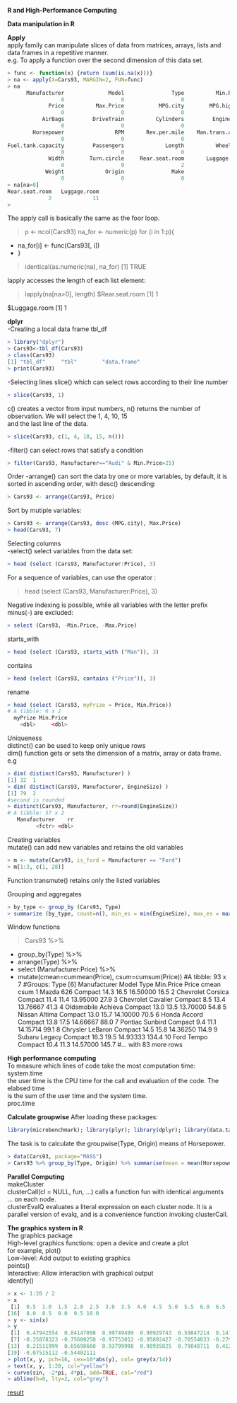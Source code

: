 **R and High-Performance Computing**  

**Data manipulation in R**  

**Apply**  
apply family can manipulate slices of data from matrices, arrays, lists and data frames in a repetitive manner.  
e.g. To apply a function over the second dimension of this data set. 
```r
> func <- function(x) {return (sum(is.na(x)))}
> na <- apply(X=Cars93, MARGIN=2, FUN=func)
> na
      Manufacturer              Model               Type          Min.Price 
                 0                  0                  0                  0 
             Price          Max.Price           MPG.city        MPG.highway 
                 0                  0                  0                  0 
           AirBags         DriveTrain          Cylinders         EngineSize 
                 0                  0                  0                  0 
        Horsepower                RPM       Rev.per.mile    Man.trans.avail 
                 0                  0                  0                  0 
Fuel.tank.capacity         Passengers             Length          Wheelbase 
                 0                  0                  0                  0 
             Width        Turn.circle     Rear.seat.room       Luggage.room 
                 0                  0                  2                 11 
            Weight             Origin               Make 
                 0                  0                  0 
> na[na>0]
Rear.seat.room   Luggage.room 
             2             11 
> 
```
The apply call is basically the same as the foor loop.  
> p <- ncol(Cars93)
> na_for <- numeric(p)
> for (i in 1:p){
+  na_for[i] <- func(Cars93[, i])
+ }
> identical(as.numeric(na), na_for)
[1] TRUE  

lapply accesses the length of each list element:  
> lapply(na[na>0], length)
$Rear.seat.room
[1] 1

$Luggage.room
[1] 1  


**dplyr**  
-Creating a local data frame tbl_df  
```r  
> library("dplyr")  
> Cars93<-tbl_df(Cars93)
> class(Cars93)
[1] "tbl_df"     "tbl"        "data.frame"
> print(Cars93)
```  

-Selecting lines slice() which can select rows according to their line number  
```r
> slice(Cars93, 1)
```  
c() creates a vector from input numbers, n() returns the number of observation. We will select the 1, 4, 10, 15  
and the last line of the data.  
```r
> slice(Cars93, c(1, 4, 10, 15, n()))
```  

-filter() can select rows that satisfy a condition  
```r
> filter(Cars93, Manufacturer=="Audi" & Min.Price>25)  
```  

Order
-arrange() can sort the data by one or more variables, by default, it is sorted in ascending order, with desc() descending:  
```r  
> Cars93 <- arrange(Cars93, Price)
```  
Sort by mutiple variables:  
```r  
> Cars93 <- arrange(Cars93, desc (MPG.city), Max.Price)
> head(Cars93, 7)
```   

Selecting columns  
-select() select variables from the data set:  
```r
> head (select (Cars93, Manufacturer:Price), 3)  
```  
For a sequence of variables, can use the operator :  
> head (select (Cars93, Manufacturer:Price), 3)  

Negative indexing is possible, while all variables with the letter prefix minus(-) are excluded:  
```r
> select (Cars93, -Min.Price, -Max.Price)  
```
starts_with  
```r
> head (select (Cars93, starts_with ("Man")), 3)  
```
contains  
```r
> head (select (Cars93, contains ("Price")), 3)  
```
rename  
```r
> head (select (Cars93, myPrize = Price, Min.Price))
# A tibble: 6 x 2
  myPrize Min.Price
    <dbl>     <dbl>
```  

Uniqueness  
distinct() can be used to keep only unique rows  
dim() function gets or sets the dimension of a matrix, array or data frame.  
e.g  
```r  
> dim( distinct(Cars93, Manufacturer) )
[1] 32  1
> dim( distinct(Cars93, Manufacturer, EngineSize) )
[1] 79  2
#second is rounded
> distinct(Cars93, Manufacturer, rr=round(EngineSize)) 
# A tibble: 57 x 2
   Manufacturer    rr
         <fctr> <dbl>
```  
Creating variables  
mutate() can add new variables and retains the old variables  
```r
> m <- mutate(Cars93, is_ford = Manufacturer == "Ford")
> m[1:3, c(1, 28)]
```  
Function transmute() retains only the listed variables  

Grouping and aggregates   
```r
> by_type <- group_by (Cars93, Type)
> summarize (by_type, count=n(), min_es = min(EngineSize), max_es = max(EngineSize))
``` 

Window functions  
> Cars93 %>%
+  group_by(Type) %>% 
+  arrange(Type) %>%
+  select (Manufacturer:Price) %>%
+  mutate(cmean=cummean(Price), csum=cumsum(Price))
#A tibble: 93 x 7
#Groups:   Type [6]
   Manufacturer    Model    Type Min.Price Price    cmean  csum
         <fctr>   <fctr>  <fctr>     <dbl> <dbl>    <dbl> <dbl>
 1        Mazda      626 Compact      14.3  16.5 16.50000  16.5
 2    Chevrolet  Corsica Compact      11.4  11.4 13.95000  27.9
 3    Chevrolet Cavalier Compact       8.5  13.4 13.76667  41.3
 4   Oldsmobile  Achieva Compact      13.0  13.5 13.70000  54.8
 5       Nissan   Altima Compact      13.0  15.7 14.10000  70.5
 6        Honda   Accord Compact      13.8  17.5 14.66667  88.0
 7      Pontiac  Sunbird Compact       9.4  11.1 14.15714  99.1
 8     Chrysler  LeBaron Compact      14.5  15.8 14.36250 114.9
 9       Subaru   Legacy Compact      16.3  19.5 14.93333 134.4
10         Ford    Tempo Compact      10.4  11.3 14.57000 145.7
#... with 83 more rows

**High performance computing**  
To measure which lines of code take the most computation time:  
system.time  
the user time is the CPU time for the call and evaluation of the code. The elabsed time  
is the sum of the user time and the system time.  
proc.time  

**Calculate groupwise**
After loading these packages:  
```r
library(microbenchmark); library(plyr); library(dplyr); library(data.table); library(Hmisc);
```  
The task is to calculate the groupwise(Type, Origin) means of Horsepower.
```r
> data(Cars93, package="MASS")
> Cars93 %>% group_by(Type, Origin) %>% summarise(mean = mean(Horsepower))
```

**Parallel Computing**  
makeCluster  
clusterCall(cl = NULL, fun, ...) calls a function fun with identical arguments ... on each node.  
clusterEvalQ evaluates a literal expression on each cluster node. It is a parallel version of evalq, and is a convenience function invoking clusterCall.  

**The graphics system in R**  
The graphics package  
High-level graphics functions: open a device and create a plot  
for example, plot()  
Low-level: Add output to existing graphics  
points()  
Interactive: Allow interaction with graphical output  
identify()  
```r
> x <- 1:20 / 2 
> x
 [1]  0.5  1.0  1.5  2.0  2.5  3.0  3.5  4.0  4.5  5.0  5.5  6.0  6.5  7.0  7.5
[16]  8.0  8.5  9.0  9.5 10.0
> y <- sin(x)
> y
 [1]  0.47942554  0.84147098  0.99749499  0.90929743  0.59847214  0.14112001
 [7] -0.35078323 -0.75680250 -0.97753012 -0.95892427 -0.70554033 -0.27941550
[13]  0.21511999  0.65698660  0.93799998  0.98935825  0.79848711  0.41211849
[19] -0.07515112 -0.54402111
> plot(x, y, pch=16, cex=10*abs(y), col= grey(x/14))
> text(x, y, 1:20, col="yellow")
> curve(sin, -2*pi, 4*pi, add=TRUE, col="red")
> abline(h=0, lty=2, col="grey")

```
[result](http://i.imgur.com/OifiTei.png)
